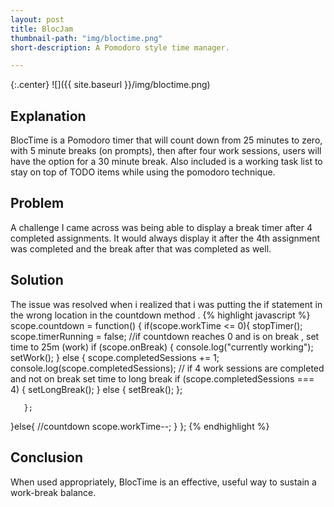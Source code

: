 ```yaml
---
layout: post
title: BlocJam
thumbnail-path: "img/bloctime.png"
short-description: A Pomodoro style time manager.

---
```


{:.center}
![]({{ site.baseurl }}/img/bloctime.png)

## Explanation

BlocTime is a Pomodoro timer that will count down from 25 minutes to zero, with 5 minute breaks (on prompts), then after four work sessions, users will have the option for a 30 minute break. Also included is a working task list to stay on top of TODO items while using the pomodoro technique.

## Problem

A challenge I came across was being able to display a break timer after 4 completed assignments. It would always display it after the 4th assignment was completed and the break after that was completed as well.


## Solution

The issue was resolved when i realized that i was putting the if statement in the wrong location in the countdown method .
{% highlight javascript %}
scope.countdown = function() {
   if(scope.workTime <= 0){
       stopTimer();
       scope.timerRunning = false;
       //if countdown reaches 0  and is on break , set time to 25m (work)
       if (scope.onBreak) {
           console.log("currently working");
           setWork();
       } else {
           scope.completedSessions += 1;
           console.log(scope.completedSessions);
           // if 4 work sessions are completed and not on break set time to long break
           if (scope.completedSessions === 4) {
               setLongBreak();
           } else {
               setBreak();
           };

       };
   }else{
    //countdown
    scope.workTime--;
    }
};
{% endhighlight  %}

## Conclusion

When used appropriately, BlocTime is an effective, useful way to sustain a work-break balance.
